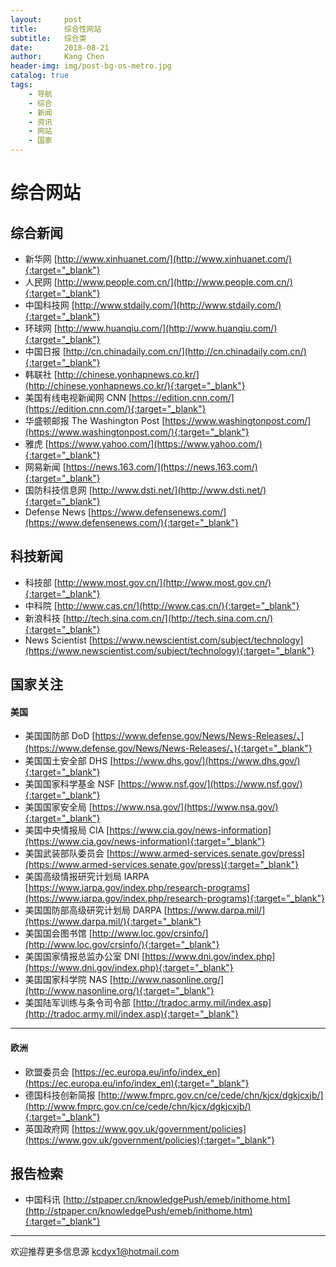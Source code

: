 ```yaml
---
layout:     post
title:      综合性网站
subtitle:   综合类
date:       2018-08-21
author:     Kang Chen
header-img: img/post-bg-os-metro.jpg
catalog: true
tags:
    - 导航
    - 综合
    - 新闻
    - 资讯
    - 网站
    - 国家
---
```

# 综合网站

## 综合新闻

- 新华网 [http://www.xinhuanet.com/](http://www.xinhuanet.com/){:target="_blank"}
- 人民网 [http://www.people.com.cn/](http://www.people.com.cn/){:target="_blank"}
- 中国科技网 [http://www.stdaily.com/](http://www.stdaily.com/){:target="_blank"}
- 环球网 [http://www.huanqiu.com/](http://www.huanqiu.com/){:target="_blank"}
- 中国日报 [http://cn.chinadaily.com.cn/](http://cn.chinadaily.com.cn/){:target="_blank"}
- 韩联社 [http://chinese.yonhapnews.co.kr/](http://chinese.yonhapnews.co.kr/){:target="_blank"}
- 美国有线电视新闻网 CNN [https://edition.cnn.com/](https://edition.cnn.com/){:target="_blank"}
- 华盛顿邮报 The Washington Post [https://www.washingtonpost.com/](https://www.washingtonpost.com/){:target="_blank"}
- 雅虎 [https://www.yahoo.com/](https://www.yahoo.com/){:target="_blank"}
- 网易新闻 [https://news.163.com/](https://news.163.com/){:target="_blank"}
- 国防科技信息网 [http://www.dsti.net/](http://www.dsti.net/){:target="_blank"}
- Defense News [https://www.defensenews.com/](https://www.defensenews.com/){:target="_blank"}

## 科技新闻

- 科技部 [http://www.most.gov.cn/](http://www.most.gov.cn/){:target="_blank"}
- 中科院 [http://www.cas.cn/](http://www.cas.cn/){:target="_blank"}
- 新浪科技 [http://tech.sina.com.cn/](http://tech.sina.com.cn/){:target="_blank"}
- News Scientist [https://www.newscientist.com/subject/technology](https://www.newscientist.com/subject/technology){:target="_blank"}

## 国家关注

#### 美国

- 美国国防部 DoD  [https://www.defense.gov/News/News-Releases/、](https://www.defense.gov/News/News-Releases/、){:target="_blank"}
- 美国国土安全部 DHS [https://www.dhs.gov/](https://www.dhs.gov/){:target="_blank"}
- 美国国家科学基金 NSF [https://www.nsf.gov/](https://www.nsf.gov/){:target="_blank"}
- 美国国家安全局 [https://www.nsa.gov/](https://www.nsa.gov/){:target="_blank"}
- 美国中央情报局 CIA [https://www.cia.gov/news-information](https://www.cia.gov/news-information){:target="_blank"}
- 美国武装部队委员会 [https://www.armed-services.senate.gov/press](https://www.armed-services.senate.gov/press){:target="_blank"}
- 美国高级情报研究计划局 IARPA [https://www.iarpa.gov/index.php/research-programs](https://www.iarpa.gov/index.php/research-programs){:target="_blank"}
- 美国国防部高级研究计划局 DARPA [https://www.darpa.mil/](https://www.darpa.mil/){:target="_blank"}
- 美国国会图书馆 [http://www.loc.gov/crsinfo/](http://www.loc.gov/crsinfo/){:target="_blank"}
- 美国国家情报总监办公室 DNI [https://www.dni.gov/index.php](https://www.dni.gov/index.php){:target="_blank"}
- 美国国家科学院 NAS [http://www.nasonline.org/](http://www.nasonline.org/){:target="_blank"}
- 美国陆军训练与条令司令部 [http://tradoc.army.mil/index.asp](http://tradoc.army.mil/index.asp){:target="_blank"}

----

#### 欧洲

- 欧盟委员会 [https://ec.europa.eu/info/index_en](https://ec.europa.eu/info/index_en){:target="_blank"}
- 德国科技创新简报 [http://www.fmprc.gov.cn/ce/cede/chn/kjcx/dgkjcxjb/](http://www.fmprc.gov.cn/ce/cede/chn/kjcx/dgkjcxjb/){:target="_blank"}
- 英国政府网 [https://www.gov.uk/government/policies](https://www.gov.uk/government/policies){:target="_blank"}

## 报告检索

- 中国科讯 [http://stpaper.cn/knowledgePush/emeb/inithome.htm](http://stpaper.cn/knowledgePush/emeb/inithome.htm){:target="_blank"}

----

欢迎推荐更多信息源 kcdyx1@hotmail.com
